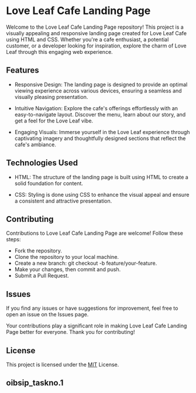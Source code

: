 
# Love Leaf Cafe Landing Page

Welcome to the Love Leaf Cafe Landing Page repository! This project is a visually appealing and responsive landing page created for Love Leaf Cafe using HTML and CSS. Whether you're a cafe enthusiast, a potential customer, or a developer looking for inspiration, explore the charm of Love Leaf through this engaging web experience.



## Features

- Responsive Design: The landing page is designed to provide an optimal viewing experience across various devices, ensuring a seamless and visually pleasing presentation.

- Intuitive Navigation: Explore the cafe's offerings effortlessly with an easy-to-navigate layout. Discover the menu, learn about our story, and get a feel for the Love Leaf vibe.

- Engaging Visuals: Immerse yourself in the Love Leaf experience through captivating imagery and thoughtfully designed sections that reflect the cafe's ambiance.


## Technologies Used
 
-  HTML: The structure of the landing page is built using HTML to create a solid foundation for content.

- CSS: Styling is done using CSS to enhance the visual appeal and ensure a consistent and attractive presentation.
## Contributing
Contributions to Love Leaf Cafe Landing Page are welcome! Follow these steps:

- Fork the repository.
- Clone the repository to your local machine.
- Create a new branch: git checkout -b feature/your-feature.
- Make your changes, then commit and push.
- Submit a Pull Request.
## Issues
If you find any issues or have suggestions for improvement, feel free to open an issue on the Issues page.

Your contributions play a significant role in making Love Leaf Cafe Landing Page better for everyone. Thank you for contributing!
## License

This project is licensed under the [MIT](https://choosealicense.com/licenses/mit/) License.



## oibsip_taskno.1
